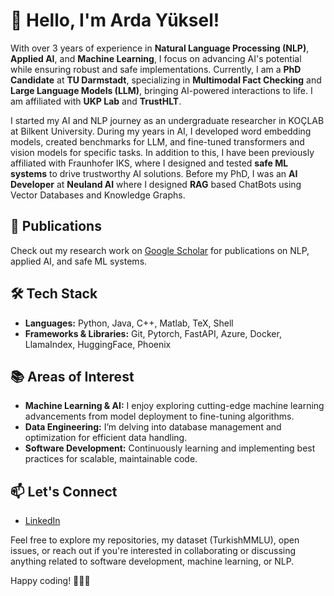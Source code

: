 # 👋 Hello, I'm Arda Yüksel!

With over 3 years of experience in **Natural Language Processing (NLP)**, **Applied AI**, and **Machine Learning**, I focus on advancing AI's potential while ensuring robust and safe implementations. Currently, I am a **PhD Candidate** at **TU Darmstadt**, specializing in **Multimodal Fact Checking** and **Large Language Models (LLM)**, bringing AI-powered interactions to life. I am affiliated with **UKP Lab** and **TrustHLT**.

I started my AI and NLP journey as an undergraduate researcher in KOÇLAB at Bilkent University. During my years in AI, I developed word embedding models, created benchmarks for LLM, and fine-tuned transformers and vision models for specific tasks. In addition to this, I have been previously affiliated with Fraunhofer IKS, where I designed and tested **safe ML systems** to drive trustworthy AI solutions. Before my PhD, I was an **AI Developer** at **Neuland AI** where I designed **RAG** based ChatBots using Vector Databases and Knowledge Graphs.

## 💼 Publications
Check out my research work on [Google Scholar](https://scholar.google.com/citations?user=ygOn-MQAAAAJ&hl=en) for publications on NLP, applied AI, and safe ML systems.
  
## 🛠️ Tech Stack

- **Languages:** Python, Java, C++, Matlab, TeX, Shell
- **Frameworks & Libraries:** Git, Pytorch, FastAPI, Azure, Docker, LlamaIndex, HuggingFace, Phoenix

## 📚 Areas of Interest

- **Machine Learning & AI:** I enjoy exploring cutting-edge machine learning advancements from model deployment to fine-tuning algorithms.
- **Data Engineering:** I’m delving into database management and optimization for efficient data handling. 
- **Software Development:** Continuously learning and implementing best practices for scalable, maintainable code.

## 📫 Let's Connect

- [LinkedIn](https://www.linkedin.com/in/arda-y%C3%BCksel/)  

Feel free to explore my repositories, my dataset (TurkishMMLU), open issues, or reach out if you're interested in collaborating or discussing anything related to software development, machine learning, or NLP.

Happy coding! 👨‍💻🚀
